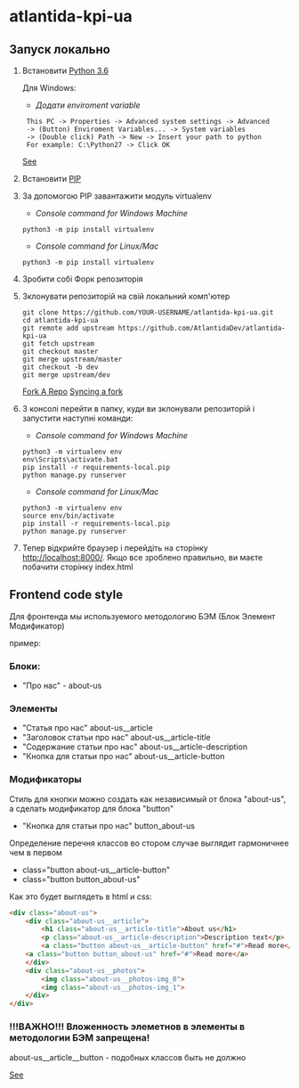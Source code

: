 # atlantida-kpi-ua

## Запуск локально

1. Встановити [Python 3.6](https://www.python.org/downloads/)
   
   Для Windows:
   - *Додати enviroment variable*
   ```commandline
    This PC -> Properties -> Advanced system settings -> Advanced
	-> (Button) Enviroment Variables... -> System variables 
	-> (Double click) Path -> New -> Insert your path to python
	For example: C:\Python27 -> Click OK
    ```
	[See](https://www.nextofwindows.com/how-to-addedit-environment-variables-in-windows-7)
   
2. Встановити [PIP](https://pip.pypa.io/en/stable/installing/)
3. За допомогою PIP завантажити модуль virtualenv

    - *Console command for Windows Machine*
    ```commandline
    python3 -m pip install virtualenv
    ```
    
    - *Console command for Linux/Mac*
    ```commandline
    python3 -m pip install virtualenv
    ```

4. Зробити собі Форк репозиторія
5. Зклонувати репозиторій на свій локальний комп'ютер
	
	```commandline
	git clone https://github.com/YOUR-USERNAME/atlantida-kpi-ua.git
    cd atlantida-kpi-ua
	git remote add upstream https://github.com/AtlantidaDev/atlantida-kpi-ua
	git fetch upstream
	git checkout master
	git merge upstream/master
	git checkout -b dev
	git merge upstream/dev
    ```
	
	[Fork A Repo](https://help.github.com/articles/fork-a-repo/)
	[Syncing a fork](https://help.github.com/articles/syncing-a-fork/)

6. З консолі перейти в папку, куди ви зклонували репозиторій
    і запустити наступні команди:
    
    - *Console command for Windows Machine*
    ```commandline
    python3 -m virtualenv env
    env\Scripts\activate.bat
    pip install -r requirements-local.pip
    python manage.py runserver
    ```

    - *Console command for Linux/Mac*
    ```commandline
    python3 -m virtualenv env
    source env/bin/activate
    pip install -r requirements-local.pip
    python manage.py runserver
    ```
7. Тепер відкрийте браузер і перейдіть на сторінку
    [http://localhost:8000/](http://localhost:8000/).
    Якщо все зроблено правильно, ви маєте побачити сторінку index.html


## Frontend code style

Для фронтенда мы используемого методологию БЭМ (Блок Элемент Модификатор)

пример:

### Блоки:
- "Про нас" - about-us

### Элементы
- "Статья про нас"			  about-us__article
- "Заголовок статьи про нас"		  about-us__article-title
- "Содержание статьи про нас"		  about-us__article-description
- "Кнопка для статьи про нас" 		  about-us__article-button

### Модификаторы 

Стиль для кнопки можно создать как независимый от блока "about-us", а сделать модификатор для блока "button"
- "Кнопка для статьи про нас" button_about-us

Определение перечня классов во стором случае выглядит гармоничнее чем в первом
- class="button about-us__article-button" 
- class="button button_about-us"
	
Как это будет выглядеть в html и css:
```html
<div class="about-us">
    <div class="about-us__article">
        <h1 class="about-us__article-title">About us</h1>
        <p class="about-us__article-description">Description text</p>
        <a class="button about-us__article-button" href="#">Read more</a>
	<a class="button button_about-us" href="#">Read more</a>
    </div>
    <div class="about-us__photos">
        <img class="about-us__photos-img_0">
        <img class="about-us__photos-img_1">
    </div>
</div>
```
### !!!ВАЖНО!!! Вложенность элеметнов в элементы в методологии БЭМ запрещена!
about-us__article__button - подобных классов быть не должно


[See](https://ru.bem.info/methodology/key-concepts/)
